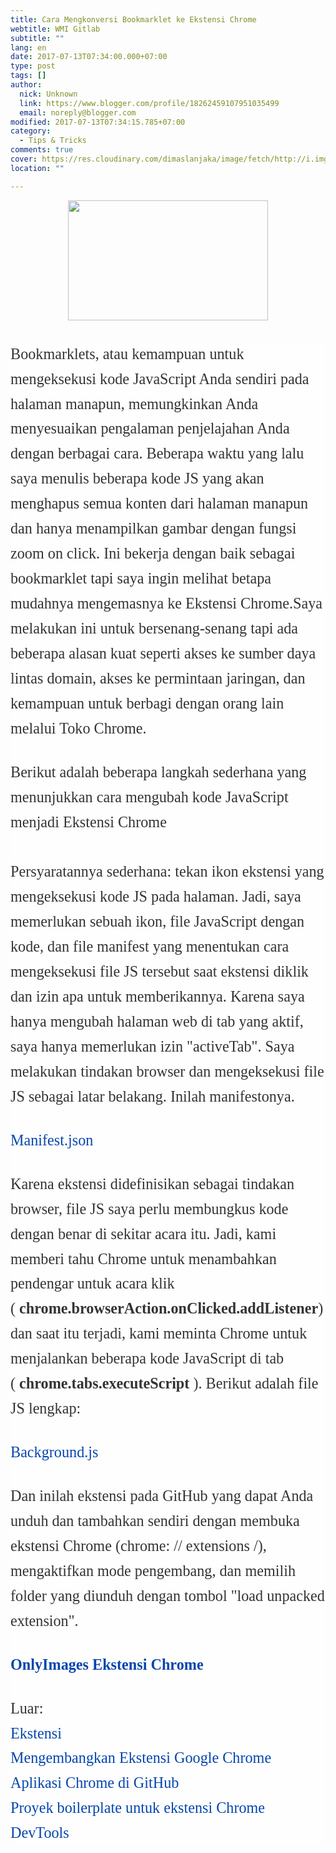 ```yaml
---
title: Cara Mengkonversi Bookmarklet ke Ekstensi Chrome
webtitle: WMI Gitlab
subtitle: ""
lang: en
date: 2017-07-13T07:34:00.000+07:00
type: post
tags: []
author:
  nick: Unknown
  link: https://www.blogger.com/profile/18262459107951035499
  email: noreply@blogger.com
modified: 2017-07-13T07:34:15.785+07:00
category:
  - Tips & Tricks
comments: true
cover: https://res.cloudinary.com/dimaslanjaka/image/fetch/http://i.imgur.com/QLNHFRe.png
location: ""

---
```


<div class="separator" style="clear: both; text-align: center;"><a href="https://res.cloudinary.com/dimaslanjaka/image/fetch/http://i.imgur.com/QLNHFRe.png" imageanchor="1" style="margin-left: 1em; margin-right: 1em;" rel="noopener noreferer nofollow"><img border="0" data-original-height="300" data-original-width="500" height="192" src="https://res.cloudinary.com/dimaslanjaka/image/fetch/http://i.imgur.com/QLNHFRe.png" width="320"></a></div><br><br><article style="background-color: #fefefe; color: #333333; font-family: &quot;Droid Serif&quot;, serif; font-size: 22px; margin-bottom: 100px;"><div style="font-size: 1.1em; line-height: 1.65em; margin-bottom: 30px;"><span class="notranslate">Bookmarklets, atau kemampuan untuk mengeksekusi kode JavaScript Anda sendiri pada halaman manapun, memungkinkan Anda menyesuaikan pengalaman penjelajahan Anda dengan berbagai cara.</span>&nbsp;<span class="notranslate">Beberapa waktu yang lalu saya menulis beberapa kode JS yang akan menghapus semua konten dari halaman manapun dan hanya menampilkan gambar dengan fungsi zoom on click.</span>&nbsp;<span class="notranslate">Ini bekerja dengan baik sebagai bookmarklet tapi saya ingin melihat betapa mudahnya mengemasnya ke Ekstensi Chrome.</span><span class="notranslate">Saya melakukan ini untuk bersenang-senang tapi ada beberapa alasan kuat seperti akses ke sumber daya lintas domain, akses ke permintaan jaringan, dan kemampuan untuk berbagi dengan orang lain melalui Toko Chrome.</span></div><div style="font-size: 1.1em; line-height: 1.65em; margin-bottom: 30px;"><span class="notranslate">Berikut adalah beberapa langkah sederhana yang menunjukkan cara mengubah kode JavaScript menjadi Ekstensi Chrome</span><br><span id="more-6024"></span><br><span class="notranslate">Persyaratannya sederhana: tekan ikon ekstensi yang mengeksekusi kode JS pada halaman.</span>&nbsp;<span class="notranslate">Jadi, saya memerlukan sebuah ikon, file JavaScript dengan kode, dan file manifest yang menentukan cara mengeksekusi file JS tersebut saat ekstensi diklik dan izin apa untuk memberikannya.</span>&nbsp;<span class="notranslate">Karena saya hanya mengubah halaman web di tab yang aktif, saya hanya memerlukan izin "activeTab".</span>&nbsp;<span class="notranslate">Saya melakukan tindakan browser dan mengeksekusi file JS sebagai latar belakang.</span>&nbsp;<span class="notranslate">Inilah manifestonya.</span></div><div style="font-size: 1.1em; line-height: 1.65em; margin-bottom: 30px;"><span class="notranslate"><a href="https://github.com/techslides/OnlyImages/blob/master/manifest.json" style="color: #0645ad; text-decoration: none;" rel="noopener noreferer nofollow">Manifest.json</a></span></div><div style="font-size: 1.1em; line-height: 1.65em; margin-bottom: 30px;"><span class="notranslate">Karena ekstensi didefinisikan sebagai tindakan browser, file JS saya perlu membungkus kode dengan benar di sekitar acara itu.</span>&nbsp;<span class="notranslate">Jadi, kami memberi tahu Chrome untuk menambahkan pendengar untuk acara klik (&nbsp;<strong>chrome.browserAction.onClicked.addListener</strong>) dan saat itu terjadi, kami meminta Chrome untuk menjalankan beberapa kode JavaScript di tab (&nbsp;<strong>chrome.tabs.executeScript</strong>&nbsp;).</span>&nbsp;<span class="notranslate">Berikut adalah file JS lengkap:</span></div><div style="font-size: 1.1em; line-height: 1.65em; margin-bottom: 30px;"><span class="notranslate"><a href="https://github.com/techslides/OnlyImages/blob/master/background.js" style="color: #0645ad; text-decoration: none;" rel="noopener noreferer nofollow">Background.js</a></span></div><div style="font-size: 1.1em; line-height: 1.65em; margin-bottom: 30px;"><span class="notranslate">Dan inilah ekstensi pada GitHub yang dapat Anda unduh dan tambahkan sendiri dengan membuka ekstensi Chrome (chrome: // extensions /), mengaktifkan mode pengembang, dan memilih folder yang diunduh dengan tombol "load unpacked extension".</span></div><div style="font-size: 1.1em; line-height: 1.65em; margin-bottom: 30px;"><span class="notranslate"><strong><a href="https://translate.googleusercontent.com/translate_c?depth=3&amp;nv=1&amp;rurl=translate.google.com&amp;sl=auto&amp;sp=nmt4&amp;tl=id&amp;u=https://github.com/techslides/OnlyImages&amp;usg=ALkJrhig0F5IiTddtPIW0A9YOkGgW3Lfew" style="color: #0645ad; text-decoration: none;" rel="noopener noreferer nofollow">OnlyImages Ekstensi Chrome</a></strong></span></div><div style="font-size: 1.1em; line-height: 1.65em; margin-bottom: 30px;"><span class="notranslate">Luar:</span><br><span class="notranslate"><a href="http://translate.googleusercontent.com/translate_c?depth=3&amp;nv=1&amp;rurl=translate.google.com&amp;sl=auto&amp;sp=nmt4&amp;tl=id&amp;u=http://extensionizr.com/&amp;usg=ALkJrhgLlY_a97E2s-ZmQiMlsJNhlkwt1g" style="color: #0645ad; text-decoration: none;" rel="noopener noreferer nofollow">Ekstensi</a></span><br><span class="notranslate"><a href="https://translate.googleusercontent.com/translate_c?depth=3&amp;nv=1&amp;rurl=translate.google.com&amp;sl=auto&amp;sp=nmt4&amp;tl=id&amp;u=https://github.com/tutsplus/developing-google-chrome-extensions&amp;usg=ALkJrhiBmugBpWbTyfS_SYWue2-mKknA4A" style="color: #0645ad; text-decoration: none;" rel="noopener noreferer nofollow">Mengembangkan Ekstensi Google Chrome</a></span><br><span class="notranslate"><a href="https://translate.googleusercontent.com/translate_c?depth=3&amp;nv=1&amp;rurl=translate.google.com&amp;sl=auto&amp;sp=nmt4&amp;tl=id&amp;u=https://github.com/GoogleChrome/chrome-app-samples&amp;usg=ALkJrhgVTgW-hyHC_JHBq5KB9lhMhP6zog" style="color: #0645ad; text-decoration: none;" rel="noopener noreferer nofollow">Aplikasi Chrome di GitHub</a></span><br><span class="notranslate"><a href="https://translate.googleusercontent.com/translate_c?depth=3&amp;nv=1&amp;rurl=translate.google.com&amp;sl=auto&amp;sp=nmt4&amp;tl=id&amp;u=https://github.com/GoogleChrome/devtools-extension-boilerplate&amp;usg=ALkJrhgNJ2iO5-Nke64wJEhrVcJo4X8OLA" style="color: #0645ad; text-decoration: none;" rel="noopener noreferer nofollow">Proyek boilerplate untuk ekstensi Chrome DevTools</a></span></div></article>